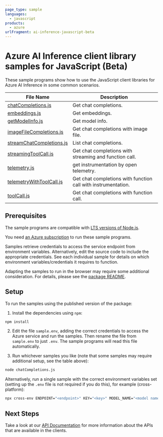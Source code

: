 ```yaml
---
page_type: sample
languages:
  - javascript
products:
  - azure
urlFragment: ai-inference-javascript-beta
---
```


# Azure AI Inference client library samples for JavaScript (Beta)

These sample programs show how to use the JavaScript client libraries for Azure AI Inference in some common scenarios.

| **File Name**                                     | **Description**                                               |
| ------------------------------------------------- | ------------------------------------------------------------- |
| [chatCompletions.js][chatcompletions]             | Get chat completions.                                         |
| [embeddings.js][embeddings]                       | Get embeddings.                                               |
| [getModelInfo.js][getmodelinfo]                   | Get model info.                                               |
| [imageFileCompletions.js][imagefilecompletions]   | Get chat completions with image file.                         |
| [streamChatCompletions.js][streamchatcompletions] | List chat completions.                                        |
| [streamingToolCall.js][streamingtoolcall]         | Get chat completions with streaming and function call.        |
| [telemetry.js][telemetry]                         | get instrumentation by open telemetry.                        |
| [telemetryWithToolCall.js][telemetrywithtoolcall] | Get chat completions with function call with instrumentation. |
| [toolCall.js][toolcall]                           | Get chat completions with function call.                      |

## Prerequisites

The sample programs are compatible with [LTS versions of Node.js](https://github.com/nodejs/release#release-schedule).

You need [an Azure subscription][freesub] to run these sample programs.

Samples retrieve credentials to access the service endpoint from environment variables. Alternatively, edit the source code to include the appropriate credentials. See each individual sample for details on which environment variables/credentials it requires to function.

Adapting the samples to run in the browser may require some additional consideration. For details, please see the [package README][package].

## Setup

To run the samples using the published version of the package:

1. Install the dependencies using `npm`:

```bash
npm install
```

2. Edit the file `sample.env`, adding the correct credentials to access the Azure service and run the samples. Then rename the file from `sample.env` to just `.env`. The sample programs will read this file automatically.

3. Run whichever samples you like (note that some samples may require additional setup, see the table above):

```bash
node chatCompletions.js
```

Alternatively, run a single sample with the correct environment variables set (setting up the `.env` file is not required if you do this), for example (cross-platform):

```bash
npx cross-env ENDPOINT="<endpoint>" KEY="<key>" MODEL_NAME="<model name>" node chatCompletions.js
```

## Next Steps

Take a look at our [API Documentation][apiref] for more information about the APIs that are available in the clients.

[chatcompletions]: https://github.com/Azure/azure-sdk-for-js/blob/main/sdk/ai/ai-inference-rest/samples/v1-beta/javascript/chatCompletions.js
[embeddings]: https://github.com/Azure/azure-sdk-for-js/blob/main/sdk/ai/ai-inference-rest/samples/v1-beta/javascript/embeddings.js
[getmodelinfo]: https://github.com/Azure/azure-sdk-for-js/blob/main/sdk/ai/ai-inference-rest/samples/v1-beta/javascript/getModelInfo.js
[imagefilecompletions]: https://github.com/Azure/azure-sdk-for-js/blob/main/sdk/ai/ai-inference-rest/samples/v1-beta/javascript/imageFileCompletions.js
[streamchatcompletions]: https://github.com/Azure/azure-sdk-for-js/blob/main/sdk/ai/ai-inference-rest/samples/v1-beta/javascript/streamChatCompletions.js
[streamingtoolcall]: https://github.com/Azure/azure-sdk-for-js/blob/main/sdk/ai/ai-inference-rest/samples/v1-beta/javascript/streamingToolCall.js
[telemetry]: https://github.com/Azure/azure-sdk-for-js/blob/main/sdk/ai/ai-inference-rest/samples/v1-beta/javascript/telemetry.js
[telemetrywithtoolcall]: https://github.com/Azure/azure-sdk-for-js/blob/main/sdk/ai/ai-inference-rest/samples/v1-beta/javascript/telemetryWithToolCall.js
[toolcall]: https://github.com/Azure/azure-sdk-for-js/blob/main/sdk/ai/ai-inference-rest/samples/v1-beta/javascript/toolCall.js
[apiref]: https://learn.microsoft.com/javascript/api/@azure-rest/ai-inference
[freesub]: https://azure.microsoft.com/free/
[package]: https://github.com/Azure/azure-sdk-for-js/tree/main/sdk/ai/ai-inference-rest/README.md

